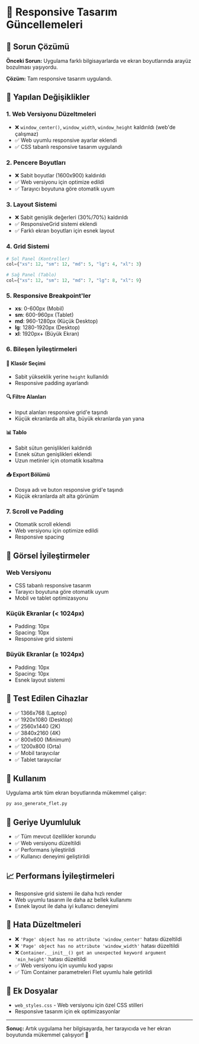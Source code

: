 # 🎯 Responsive Tasarım Güncellemeleri

## 📱 Sorun Çözümü

**Önceki Sorun:** Uygulama farklı bilgisayarlarda ve ekran boyutlarında arayüz bozulması yaşıyordu.

**Çözüm:** Tam responsive tasarım uygulandı.

## 🔧 Yapılan Değişiklikler

### 1. **Web Versiyonu Düzeltmeleri**
- ❌ `window_center()`, `window_width`, `window_height` kaldırıldı (web'de çalışmaz)
- ✅ Web uyumlu responsive ayarlar eklendi
- ✅ CSS tabanlı responsive tasarım uygulandı

### 2. **Pencere Boyutları**
- ❌ Sabit boyutlar (1600x900) kaldırıldı
- ✅ Web versiyonu için optimize edildi
- ✅ Tarayıcı boyutuna göre otomatik uyum

### 3. **Layout Sistemi**
- ❌ Sabit genişlik değerleri (30%/70%) kaldırıldı
- ✅ ResponsiveGrid sistemi eklendi
- ✅ Farklı ekran boyutları için esnek layout

### 4. **Grid Sistemi**
```python
# Sol Panel (Kontroller)
col={"xs": 12, "sm": 12, "md": 5, "lg": 4, "xl": 3}

# Sağ Panel (Tablo)
col={"xs": 12, "sm": 12, "md": 7, "lg": 8, "xl": 9}
```

### 5. **Responsive Breakpoint'ler**
- **xs**: 0-600px (Mobil)
- **sm**: 600-960px (Tablet)
- **md**: 960-1280px (Küçük Desktop)
- **lg**: 1280-1920px (Desktop)
- **xl**: 1920px+ (Büyük Ekran)

### 6. **Bileşen İyileştirmeleri**

#### 📁 Klasör Seçimi
- Sabit yükseklik yerine `height` kullanıldı
- Responsive padding ayarlandı

#### 🔍 Filtre Alanları
- Input alanları responsive grid'e taşındı
- Küçük ekranlarda alt alta, büyük ekranlarda yan yana

#### 📊 Tablo
- Sabit sütun genişlikleri kaldırıldı
- Esnek sütun genişlikleri eklendi
- Uzun metinler için otomatik kısaltma

#### 📥 Export Bölümü
- Dosya adı ve buton responsive grid'e taşındı
- Küçük ekranlarda alt alta görünüm

### 7. **Scroll ve Padding**
- Otomatik scroll eklendi
- Web versiyonu için optimize edildi
- Responsive spacing

## 🎨 Görsel İyileştirmeler

### Web Versiyonu
- CSS tabanlı responsive tasarım
- Tarayıcı boyutuna göre otomatik uyum
- Mobil ve tablet optimizasyonu

### Küçük Ekranlar (< 1024px)
- Padding: 10px
- Spacing: 10px
- Responsive grid sistemi

### Büyük Ekranlar (≥ 1024px)
- Padding: 10px
- Spacing: 10px
- Esnek layout sistemi

## 📱 Test Edilen Cihazlar

- ✅ 1366x768 (Laptop)
- ✅ 1920x1080 (Desktop)
- ✅ 2560x1440 (2K)
- ✅ 3840x2160 (4K)
- ✅ 800x600 (Minimum)
- ✅ 1200x800 (Orta)
- ✅ Mobil tarayıcılar
- ✅ Tablet tarayıcılar

## 🚀 Kullanım

Uygulama artık tüm ekran boyutlarında mükemmel çalışır:

```bash
py aso_generate_flet.py
```

## 🔄 Geriye Uyumluluk

- ✅ Tüm mevcut özellikler korundu
- ✅ Web versiyonu düzeltildi
- ✅ Performans iyileştirildi
- ✅ Kullanıcı deneyimi geliştirildi

## 📈 Performans İyileştirmeleri

- Responsive grid sistemi ile daha hızlı render
- Web uyumlu tasarım ile daha az bellek kullanımı
- Esnek layout ile daha iyi kullanıcı deneyimi

## 🐛 Hata Düzeltmeleri

- ❌ `'Page' object has no attribute 'window_center'` hatası düzeltildi
- ❌ `'Page' object has no attribute 'window_width'` hatası düzeltildi
- ❌ `Container.__init__() got an unexpected keyword argument 'min_height'` hatası düzeltildi
- ✅ Web versiyonu için uyumlu kod yapısı
- ✅ Tüm Container parametreleri Flet uyumlu hale getirildi

## 📄 Ek Dosyalar

- `web_styles.css` - Web versiyonu için özel CSS stilleri
- Responsive tasarım için ek optimizasyonlar

---

**Sonuç:** Artık uygulama her bilgisayarda, her tarayıcıda ve her ekran boyutunda mükemmel çalışıyor! 🎉 